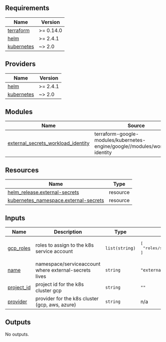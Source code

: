 ## Requirements

| Name | Version |
|------|---------|
| <a name="requirement_terraform"></a> [terraform](#requirement\_terraform) | >= 0.14.0 |
| <a name="requirement_helm"></a> [helm](#requirement\_helm) | >= 2.4.1 |
| <a name="requirement_kubernetes"></a> [kubernetes](#requirement\_kubernetes) | ~> 2.0 |

## Providers

| Name | Version |
|------|---------|
| <a name="provider_helm"></a> [helm](#provider\_helm) | >= 2.4.1 |
| <a name="provider_kubernetes"></a> [kubernetes](#provider\_kubernetes) | ~> 2.0 |

## Modules

| Name | Source | Version |
|------|--------|---------|
| <a name="module_external_secrets_workload_identity"></a> [external\_secrets\_workload\_identity](#module\_external\_secrets\_workload\_identity) | terraform-google-modules/kubernetes-engine/google//modules/workload-identity | 20.0.0 |

## Resources

| Name | Type |
|------|------|
| [helm_release.external-secrets](https://registry.terraform.io/providers/hashicorp/helm/latest/docs/resources/release) | resource |
| [kubernetes_namespace.external-secrets](https://registry.terraform.io/providers/hashicorp/kubernetes/latest/docs/resources/namespace) | resource |

## Inputs

| Name | Description | Type | Default | Required |
|------|-------------|------|---------|:--------:|
| <a name="input_gcp_roles"></a> [gcp\_roles](#input\_gcp\_roles) | roles to assign to the k8s service account | `list(string)` | <pre>[<br>  "roles/secretmanager.secretAccessor"<br>]</pre> | no |
| <a name="input_name"></a> [name](#input\_name) | namespace/serviceaccount where external-secrets lives | `string` | `"external-secrets"` | no |
| <a name="input_project_id"></a> [project\_id](#input\_project\_id) | project id for the k8s cluster gcp | `string` | `""` | no |
| <a name="input_provider"></a> [provider](#input\_provider) | provider for the k8s cluster (gcp, aws, azure) | `string` | n/a | yes |

## Outputs

No outputs.
